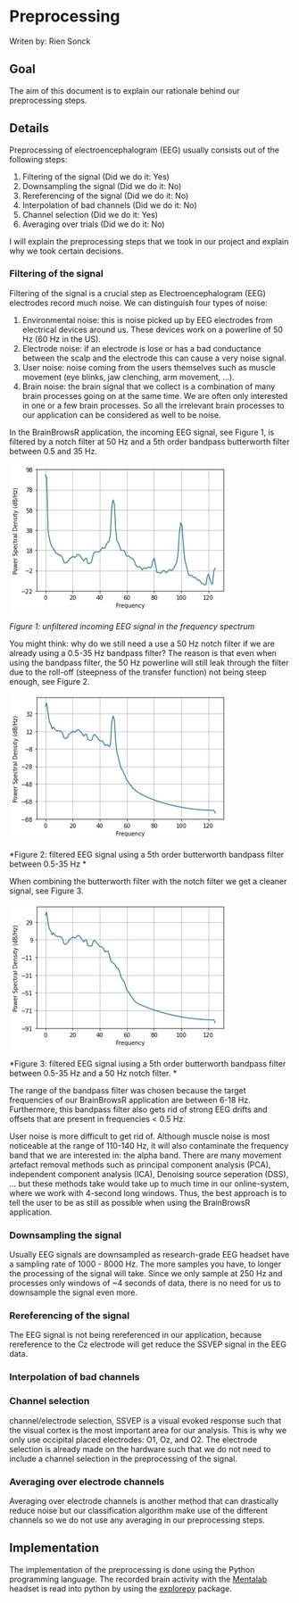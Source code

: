 # Preprocessing

Writen by: Rien Sonck

## Goal

The aim of this document is to explain our rationale behind our preprocessing steps.

## Details

Preprocessing of electroencephalogram (EEG) usually consists out of the following steps: 
1) Filtering of the signal (Did we do it: Yes)
2) Downsampling the signal (Did we do it: No)
3) Rereferencing of the signal (Did we do it: No)
4) Interpolation of bad channels (Did we do it: No)
5) Channel selection (Did we do it: Yes)
6) Averaging over trials (Did we do it: No)

I will explain the preprocessing steps that we took in our project and explain why we took certain decisions. 

### Filtering of the signal 
Filtering of the signal is a crucial step as Electroencephalogram (EEG) electrodes record much noise. We can distinguish four types of noise: 
1) Environmental noise: this is noise picked up by EEG electrodes from electrical devices around us. These devices work on a powerline of 50 Hz (60 Hz in the US).
2) Electrode noise: if an electrode is lose or has a bad conductance between the scalp and the electrode this can cause a very noise signal. 
3) User noise: noise coming from the users themselves such as muscle movement (eye blinks, jaw clenching, arm movement, ...). 
4) Brain noise: the brain signal that we collect is a combination of many brain processes going on at the same time. We are often only interested in one or a few brain processes. So all the irrelevant brain processes to our application can be considered as well to be noise. 

In the BrainBrowsR application, the incoming EEG signal, see Figure 1, is filtered by a notch filter at 50 Hz and a 5th order bandpass butterworth filter between 0.5 and 35 Hz.

![alt text](./images/unfiltered_signal.jpg)

*Figure 1: unfiltered incoming EEG signal in the frequency spectrum*

You might think: why do we still need a use a 50 Hz notch filter if we are already using a 0.5-35 Hz bandpass filter? The reason is that even when using the bandpass filter, the 50 Hz powerline will still leak through the filter due to the roll-off (steepness of the transfer function) not being steep enough, see Figure 2. 

![alt text](./images/filtered_signal_bandpass.jpg)

*Figure 2: filtered EEG signal using a 5th order butterworth bandpass filter between 0.5-35 Hz *

When combining the butterworth filter with the notch filter we get a cleaner signal, see Figure 3. 

![alt text](./images/filtered_signal_notch_bandpass.jpg)

*Figure 3: filtered EEG signal iusing a 5th order butterworth bandpass filter between 0.5-35 Hz and a 50 Hz notch filter. *

The range of the bandpass filter was chosen because the target frequencies of our BrainBrowsR application are between 6-18 Hz. Furthermore, this bandpass filter also gets rid of strong EEG drifts and offsets that are present in frequencies < 0.5 Hz. 

User noise is more difficult to get rid of. Although muscle noise is most noticeable at the range of 110-140 Hz, it will also contaminate the frequency band that we are interested in: the alpha band.
There are many movement artefact removal methods such as principal component analysis (PCA), independent component analysis (ICA), Denoising source seperation (DSS), ... but these methods take would take up to much time in our online-system, where we work with 4-second long windows. Thus, the best approach is to tell the user to be as still as possible when using the BrainBrowsR application.

### Downsampling the signal

Usually EEG signals are downsampled as research-grade EEG headset have a sampling rate of 1000 - 8000 Hz.
The more samples you have, to longer the processing of the signal will take. Since we only sample at 250 Hz and processes only windows of ~4 seconds of data, there is no need for us to downsample the signal even more.

### Rereferencing of the signal

The EEG signal is not being rereferenced in our application, because rereference to the Cz electrode will get reduce the SSVEP signal in the EEG data. 

### Interpolation of bad channels


### Channel selection

channel/electrode selection, SSVEP is a visual evoked response such that the visual cortex is the most important area for our analysis. This is why we only use occipital placed electrodes: O1, Oz, and O2. The electrode selection is already made on the hardware such that we do not need to include a channel selection in the preprocessing of the signal. 

### Averaging over electrode channels

Averaging over electrode channels is another method that can drastically reduce noise but our classification algorithm make use of the different channels so we do not use any averaging in our preprocessing steps.  

## Implementation

The implementation of the preprocessing is done using the Python programming language.
The recorded brain activity with the [Mentalab](https://mentalab.com/)
headset is read into python by using the [explorepy](https://github.com/Mentalab-hub/explorepy) package.

